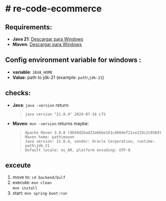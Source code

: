 <!DOCTYPE html>
<html lang="es">
<head>
    <meta charset="UTF-8">
    <meta name="viewport" content="width=device-width, initial-scale=1.0">
</head>
<body>
    <h1># re-code-ecommerce</h1>
    <h2>Requirements:</h2>
    <ul>
        <li><strong>Java 21</strong>: <a href="https://www.oracle.com/java/technologies/javase/jdk21-archive-downloads.html">Descargar para Windows</a></li>
        <li><strong>Maven</strong>: <a href="https://maven.apache.org/download.cgi">Descargar para Windows</a></li>
    </ul>
    <h2>Config environment variable for windows :</h2>
    <ul>
        <li><strong>variable</strong>: <code>JAVA_HOME</code></li>
        <li><strong>Value</strong>: path to jdk-21 (example: <code>path\jdk-21</code>)</li>
    </ul>
    <h2>checks:</h2>
    <ul>
        <li><strong>Java</strong>:  
            <code>java -version</code> return: 
            <blockquote><code>java version "21.0.4" 2024-07-16 LTS</code></blockquote>
        </li>
        <li><strong>Maven</strong>:  
            <code>mvn -version</code> returns maybe: 
            <blockquote>
                <code>Apache Maven 3.9.0 (9b58d2bad23a66be161c4664ef21ce219c2c8584)</code><br>
                <code>Maven home: path\maven</code><br>
                <code>Java version: 21.0.4, vendor: Oracle Corporation, runtime: path\jdk-21</code><br>
                <code>Default locale: es_AR, platform encoding: UTF-8</code>
            </blockquote>
        </li>
    </ul>
    <h2>exceute</h2>
    <ol>
        <li>move to: 
            <code>cd backend/bulf</code>
        </li>
        <li>execute:
            <code>mvn clean</code><br>
            <code>mvn install</code>
        </li>
        <li>start:
            <code>mvn spring-boot:run</code>
        </li>
    </ol>
</body>
</html>
